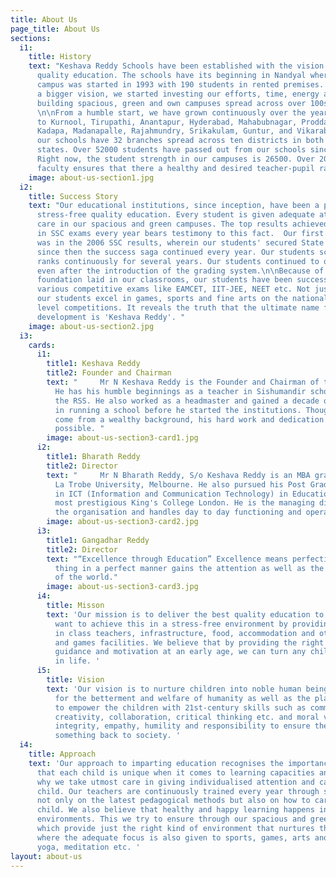 ```yaml
---
title: About Us
page_title: About Us
sections:
  i1:
    title: History
    text: "Keshava Reddy Schools have been established with the vision of giving stress-free
      quality education. The schools have its beginning in Nandyal where the first
      campus was started in 1993 with 190 students in rented premises. To achieve
      a bigger vision, we started investing our efforts, time, energy and money into
      building spacious, green and own campuses spread across over 100s of acres.
      \n\nFrom a humble start, we have grown continuously over the years, from Nandyal
      to Kurnool, Tirupathi, Anantapur, Hyderabad, Mahabubnagar, Proddatur, Chittor,
      Kadapa, Madanapalle, Rajahmundry, Srikakulam, Guntur, and Vikarabad. Right now
      our schools have 32 branches spread across ten districts in both the Telugu
      states. Over 52000 students have passed out from our schools since inception.
      Right now, the student strength in our campuses is 26500. Over 2000 trained
      faculty ensures that there a healthy and desired teacher-pupil ratio."
    image: about-us-section1.jpg
  i2:
    title: Success Story
    text: "Our educational institutions, since inception, have been a pioneer in giving
      stress-free quality education. Every student is given adequate attention and
      care in our spacious and green campuses. The top results achieved by our students
      in SSC exams every year bears testimony to this fact.  Our first breakthrough
      was in the 2006 SSC results, wherein our students' secured State top ranks and
      since then the success saga continued every year. Our students scored top ten
      ranks continuously for several years. Our students continued to outperform others
      even after the introduction of the grading system.\n\nBecause of the strong
      foundation laid in our classrooms, our students have been successfully cracking
      various competitive exams like EAMCET, IIT-JEE, NEET etc. Not just in academics,
      our students excel in games, sports and fine arts on the national and international
      level competitions. It reveals the truth that the ultimate name for all-round
      development is 'Keshava Reddy'. "
    image: about-us-section2.jpg
  i3:
    cards:
      i1:
        title1: Keshava Reddy
        title2: Founder and Chairman
        text: "     Mr N Keshava Reddy is the Founder and Chairman of the institutions.
          He has his humble beginnings as a teacher in Sishumandir schools run by
          the RSS. He also worked as a headmaster and gained a decade of experience
          in running a school before he started the institutions. Though he does not
          come from a wealthy background, his hard work and dedication made things
          possible. "
        image: about-us-section3-card1.jpg
      i2:
        title1: Bharath Reddy
        title2: Director
        text: "     Mr N Bharath Reddy, S/o Keshava Reddy is an MBA graduate from
          La Trobe University, Melbourne. He also pursued his Post Graduate Diploma
          in ICT (Information and Communication Technology) in Education from the
          most prestigious King's College London. He is the managing director for
          the organisation and handles day to day functioning and operations. "
        image: about-us-section3-card2.jpg
      i3:
        title1: Gangadhar Reddy
        title2: Director
        text: "“Excellence through Education” Excellence means perfection. Doing a
          thing in a perfect manner gains the attention as well as the commendation
          of the world."
        image: about-us-section3-card3.jpg
      i4:
        title: Misson
        text: 'Our mission is to deliver the best quality education to children. We
          want to achieve this in a stress-free environment by providing the best
          in class teachers, infrastructure, food, accommodation and other sports
          and games facilities. We believe that by providing the right kind of exposure,
          guidance and motivation at an early age, we can turn any child into an allrounder
          in life. '
      i5:
        title: Vision
        text: 'Our vision is to nurture children into noble human beings who care
          for the betterment and welfare of humanity as well as the planet. We want
          to empower the children with 21st-century skills such as communication,
          creativity, collaboration, critical thinking etc. and moral values like
          integrity, empathy, humility and responsibility to ensure they contribute
          something back to society. '
  i4:
    title: Approach
    text: 'Our approach to imparting education recognises the importance of the principle
      that each child is unique when it comes to learning capacities and needs. That''s
      why we take utmost care in giving individualised attention and care to each
      child. Our teachers are continuously trained every year through summer workshops
      not only on the latest pedagogical methods but also on how to care for each
      child. We also believe that healthy and happy learning happens in stress-free
      environments. This we try to ensure through our spacious and green campuses
      which provide just the right kind of environment that nurtures the young minds
      where the adequate focus is also given to sports, games, arts and crafts learning,
      yoga, meditation etc. '
layout: about-us
---
```


